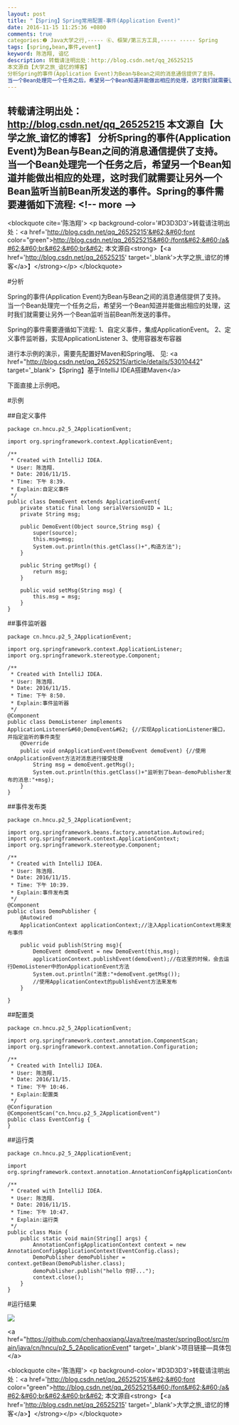 ```yaml
---
layout: post
title: "【Spring】Spring常用配置-事件(Application Event)"
date: 2016-11-15 11:25:36 +0800
comments: true
categories:❷ Java大学之行,----- ⑥、框架/第三方工具,----- ----- Spring
tags: [spring,bean,事件,event]
keyword: 陈浩翔, 谙忆
description: 转载请注明出处：http://blog.csdn.net/qq_26525215
本文源自【大学之旅_谙忆的博客】
分析Spring的事件(Application Event)为Bean与Bean之间的消息通信提供了支持。 
当一个Bean处理完一个任务之后，希望另一个Bean知道并能做出相应的处理，这时我们就需要让另外一个Bean监听当前Bean所发送的事件。Spring的事件需要遵循如下流程: 
---
```



转载请注明出处：http://blog.csdn.net/qq_26525215
本文源自【大学之旅_谙忆的博客】
分析Spring的事件(Application Event)为Bean与Bean之间的消息通信提供了支持。 
当一个Bean处理完一个任务之后，希望另一个Bean知道并能做出相应的处理，这时我们就需要让另外一个Bean监听当前Bean所发送的事件。Spring的事件需要遵循如下流程:
&#60;!-- more --&#62;
----------

&#60;blockquote cite='陈浩翔'&#62;
&#60;p background-color='#D3D3D3'&#62;转载请注明出处：&#60;a href='http://blog.csdn.net/qq_26525215'&#62;&#60;font color="green"&#62;http://blog.csdn.net/qq_26525215&#60;/font&#62;&#60;/a&#62;&#60;br&#62;&#60;br&#62;
本文源自&#60;strong&#62;【&#60;a href='http://blog.csdn.net/qq_26525215' target='_blank'&#62;大学之旅_谙忆的博客&#60;/a&#62;】&#60;/strong&#62;&#60;/p&#62;
&#60;/blockquote&#62;

#分析

Spring的事件(Application Event)为Bean与Bean之间的消息通信提供了支持。
当一个Bean处理完一个任务之后，希望另一个Bean知道并能做出相应的处理，这时我们就需要让另外一个Bean监听当前Bean所发送的事件。

Spring的事件需要遵循如下流程:
1、自定义事件，集成ApplicationEvent。
2、定义事件监听器，实现ApplicationListener
3、使用容器发布容器

进行本示例的演示，需要先配置好Maven和Spring哦、
见:
&#60;a href="http://blog.csdn.net/qq_26525215/article/details/53010442" target='_blank'&#62;【Spring】基于IntelliJ IDEA搭建Maven&#60;/a&#62;

下面直接上示例吧。

#示例

##自定义事件

```
package cn.hncu.p2_5_2ApplicationEvent;

import org.springframework.context.ApplicationEvent;

/**
 * Created with IntelliJ IDEA.
 * User: 陈浩翔.
 * Date: 2016/11/15.
 * Time: 下午 8:39.
 * Explain:自定义事件
 */
public class DemoEvent extends ApplicationEvent{
    private static final long serialVersionUID = 1L;
    private String msg;

    public DemoEvent(Object source,String msg) {
        super(source);
        this.msg=msg;
        System.out.println(this.getClass()+",构造方法");
    }

    public String getMsg() {
        return msg;
    }

    public void setMsg(String msg) {
        this.msg = msg;
    }
}

```

##事件监听器

```
package cn.hncu.p2_5_2ApplicationEvent;

import org.springframework.context.ApplicationListener;
import org.springframework.stereotype.Component;

/**
 * Created with IntelliJ IDEA.
 * User: 陈浩翔.
 * Date: 2016/11/15.
 * Time: 下午 8:50.
 * Explain:事件监听器
 */
@Component
public class DemoListener implements ApplicationListener&#60;DemoEvent&#62; {//实现ApplicationListener接口，并指定监听的事件类型
    @Override
    public void onApplicationEvent(DemoEvent demoEvent) {//使用onApplicationEvent方法对消息进行接受处理
        String msg = demoEvent.getMsg();
        System.out.println(this.getClass()+"监听到了bean-demoPublisher发布的消息:"+msg);
    }
}

```

##事件发布类

```
package cn.hncu.p2_5_2ApplicationEvent;

import org.springframework.beans.factory.annotation.Autowired;
import org.springframework.context.ApplicationContext;
import org.springframework.stereotype.Component;

/**
 * Created with IntelliJ IDEA.
 * User: 陈浩翔.
 * Date: 2016/11/15.
 * Time: 下午 10:39.
 * Explain:事件发布类
 */
@Component
public class DemoPublisher {
    @Autowired
    ApplicationContext applicationContext;//注入ApplicationContext用来发布事件

    public void publish(String msg){
        DemoEvent demoEvent = new DemoEvent(this,msg);
        applicationContext.publishEvent(demoEvent);//在这里的时候，会去运行DemoListener中的onApplicationEvent方法
        System.out.println("消息:"+demoEvent.getMsg());
        //使用ApplicationContext的publishEvent方法来发布
    }

}

```

##配置类

```
package cn.hncu.p2_5_2ApplicationEvent;

import org.springframework.context.annotation.ComponentScan;
import org.springframework.context.annotation.Configuration;

/**
 * Created with IntelliJ IDEA.
 * User: 陈浩翔.
 * Date: 2016/11/15.
 * Time: 下午 10:46.
 * Explain:配置类
 */
@Configuration
@ComponentScan("cn.hncu.p2_5_2ApplicationEvent")
public class EventConfig {
}

```

##运行类

```
package cn.hncu.p2_5_2ApplicationEvent;

import org.springframework.context.annotation.AnnotationConfigApplicationContext;

/**
 * Created with IntelliJ IDEA.
 * User: 陈浩翔.
 * Date: 2016/11/15.
 * Time: 下午 10:47.
 * Explain:运行类
 */
public class Main {
    public static void main(String[] args) {
        AnnotationConfigApplicationContext context = new AnnotationConfigApplicationContext(EventConfig.class);
        DemoPublisher demoPublisher = context.getBean(DemoPublisher.class);
        demoPublisher.publish("hello 你好...");
        context.close();
    }
}

```

#运行结果

![](http://img.blog.csdn.net/20161115232149376)




&#60;a href="https://github.com/chenhaoxiang/Java/tree/master/springBoot/src/main/java/cn/hncu/p2_5_2ApplicationEvent" target='_blank'&#62;项目链接—具体包&#60;/a&#62;



&#60;blockquote cite='陈浩翔'&#62;
&#60;p background-color='#D3D3D3'&#62;转载请注明出处：&#60;a href='http://blog.csdn.net/qq_26525215'&#62;&#60;font color="green"&#62;http://blog.csdn.net/qq_26525215&#60;/font&#62;&#60;/a&#62;&#60;br&#62;&#60;br&#62;
本文源自&#60;strong&#62;【&#60;a href='http://blog.csdn.net/qq_26525215' target='_blank'&#62;大学之旅_谙忆的博客&#60;/a&#62;】&#60;/strong&#62;&#60;/p&#62;
&#60;/blockquote&#62;